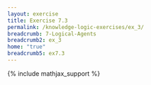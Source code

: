 ```yaml
---
layout: exercise
title: Exercise 7.3
permalink: /knowledge-logic-exercises/ex_3/
breadcrumb: 7-Logical-Agents
breadcrumb2: ex_3
home: "true"
breadcrumb5: ex7.3
---
```


{% include mathjax_support %}


